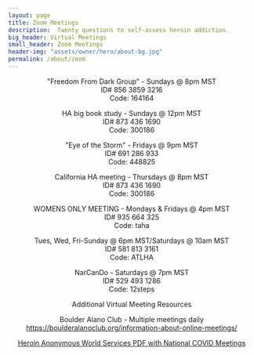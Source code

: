 ```yaml
---
layout: page
title: Zoom Meetings
description:  Twenty questions to self-assess heroin addiction.
big_header: Virtual Meetings
small_header: Zoom Meetings
header-img: "assets/owner/hero/about-bg.jpg"
permalink: /about/zoom
---
```

<center>
"Freedom From Dark Group" - Sundays @ 8pm MST<br>
ID# 856 3859 3216<br>
Code: 164164<br>
<p>
HA big book study - Sundays @ 12pm MST<br>
ID# 873 436 1690 <br>
Code: 300186<br>
<p>
"Eye of the Storm" - Fridays @ 9pm MST <br>
ID# 691 286 933 <br>
Code: 448825<br>
<p>
California HA meeting - Thursdays @ 8pm MST<br>
ID# 873 436 1690<br>
Code: 300186<br>
<p>
WOMENS ONLY MEETING - Mondays & Fridays @ 4pm MST<br>
ID# 935 664 325<br>
Code: taha<br>
<p>
Tues, Wed, Fri-Sunday @ 6pm MST/Saturdays @ 10am MST<br>
ID# 581 813 3161 <br>
Code: ATLHA<br>
<p>
NarCanDo - Saturdays @ 7pm MST<br>
ID# 529 493 1286<br>
Code: 12steps<br>
<p>
Additional Virtual Meeting Resources
<p>
Boulder Alano Club - Multiple meetings daily<br>
<a href="https://boulderalanoclub.org/information-about-online-meetings/">https://boulderalanoclub.org/information-about-online-meetings/</a>
<p>
<a href="http://heroinanonymous.org/wp-content/uploads/2020/06/Temporary_Online_6-11-2020.pdf">Heroin Anonymous World Services PDF with National COVID Meetings<a>

